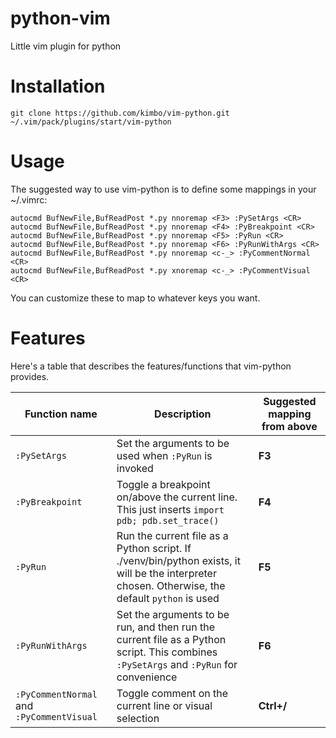 # python-vim

Little vim plugin for python

# Installation

```
git clone https://github.com/kimbo/vim-python.git ~/.vim/pack/plugins/start/vim-python
```

# Usage

The suggested way to use vim-python is to define some mappings in your ~/.vimrc:
```vimscript
autocmd BufNewFile,BufReadPost *.py nnoremap <F3> :PySetArgs <CR>
autocmd BufNewFile,BufReadPost *.py nnoremap <F4> :PyBreakpoint <CR>
autocmd BufNewFile,BufReadPost *.py nnoremap <F5> :PyRun <CR>
autocmd BufNewFile,BufReadPost *.py nnoremap <F6> :PyRunWithArgs <CR>
autocmd BufNewFile,BufReadPost *.py nnoremap <c-_> :PyCommentNormal <CR>
autocmd BufNewFile,BufReadPost *.py xnoremap <c-_> :PyCommentVisual <CR>
```

You can customize these to map to whatever keys you want.

# Features

Here's a table that describes the features/functions that vim-python provides.

Function name | Description | Suggested mapping from above
---|---|---
`:PySetArgs` | Set the arguments to be used when `:PyRun` is invoked | **F3**
`:PyBreakpoint` | Toggle a breakpoint on/above the current line. This just inserts `import pdb; pdb.set_trace()` | **F4**
`:PyRun` | Run the current file as a Python script. If ./venv/bin/python exists, it will be the interpreter chosen. Otherwise, the default `python` is used | **F5**
`:PyRunWithArgs` | Set the arguments to be run, and then run the current file as a Python script. This combines `:PySetArgs` and `:PyRun` for convenience | **F6**
`:PyCommentNormal` and `:PyCommentVisual` | Toggle comment on the current line or visual selection | **Ctrl+/**
